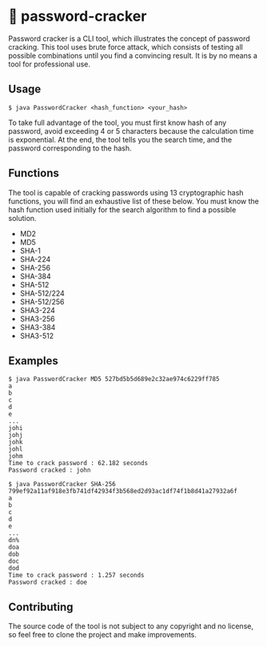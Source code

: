 # 🔑 password-cracker
Password cracker is a CLI tool, which illustrates the concept of password cracking. This tool uses brute force attack, which consists of testing all possible combinations until you find a convincing result. It is by no means a tool for professional use.

## Usage
```
$ java PasswordCracker <hash_function> <your_hash>
```
To take full advantage of the tool, you must first know hash of any password, avoid exceeding 4 or 5 characters because the calculation time is exponential. At the end, the tool tells you the search time, and the password corresponding to the hash.

## Functions
The tool is capable of cracking passwords using 13 cryptographic hash functions, you will find an exhaustive list of these below. You must know the hash function used initially for the search algorithm to find a possible solution.
* MD2
* MD5
* SHA-1
* SHA-224
* SHA-256
* SHA-384
* SHA-512
* SHA-512/224
* SHA-512/256
* SHA3-224
* SHA3-256
* SHA3-384
* SHA3-512

## Examples
```
$ java PasswordCracker MD5 527bd5b5d689e2c32ae974c6229ff785
a
b
c
d
e
...
johi
johj
johk
johl
johm
Time to crack password : 62.182 seconds
Password cracked : john
```

```
$ java PasswordCracker SHA-256 799ef92a11af918e3fb741df42934f3b568ed2d93ac1df74f1b8d41a27932a6f
a
b
c
d
e
...
dn%
doa
dob
doc
dod
Time to crack password : 1.257 seconds
Password cracked : doe
```

## Contributing
The source code of the tool is not subject to any copyright and no license, so feel free to clone the project and make improvements.
